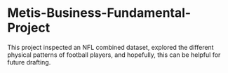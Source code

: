# Metis-Business-Fundamental-Project
This project inspected an NFL combined dataset, explored the different physical patterns of football players, and hopefully, this can be helpful for future drafting. 
